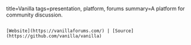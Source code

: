 title=Vanilla
tags=presentation, platform, forums
summary=A platform for community discussion.
~~~~~~

[Website](https://vanillaforums.com/) | [Source](https://github.com/vanilla/vanilla)
